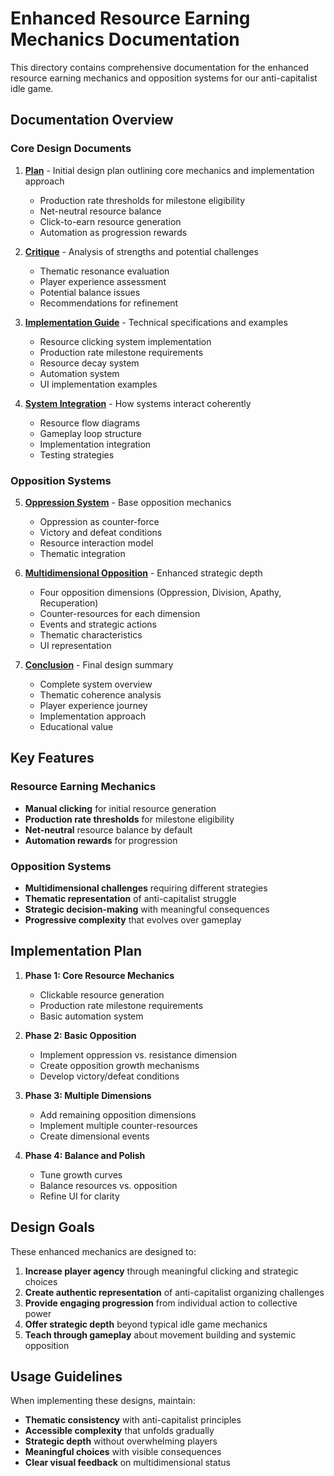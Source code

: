 # Enhanced Resource Earning Mechanics Documentation

This directory contains comprehensive documentation for the enhanced resource earning mechanics and opposition systems for our anti-capitalist idle game.

## Documentation Overview

### Core Design Documents

1. [**Plan**](plan.md) - Initial design plan outlining core mechanics and implementation approach
   - Production rate thresholds for milestone eligibility
   - Net-neutral resource balance
   - Click-to-earn resource generation
   - Automation as progression rewards

2. [**Critique**](critique.md) - Analysis of strengths and potential challenges
   - Thematic resonance evaluation
   - Player experience assessment
   - Potential balance issues
   - Recommendations for refinement

3. [**Implementation Guide**](implementation-guide.md) - Technical specifications and examples
   - Resource clicking system implementation
   - Production rate milestone requirements
   - Resource decay system
   - Automation system
   - UI implementation examples

4. [**System Integration**](system-integration.md) - How systems interact coherently
   - Resource flow diagrams
   - Gameplay loop structure
   - Implementation integration
   - Testing strategies

### Opposition Systems

5. [**Oppression System**](oppression-system.md) - Base opposition mechanics
   - Oppression as counter-force
   - Victory and defeat conditions
   - Resource interaction model
   - Thematic integration

6. [**Multidimensional Opposition**](multidimensional-opposition.md) - Enhanced strategic depth
   - Four opposition dimensions (Oppression, Division, Apathy, Recuperation)
   - Counter-resources for each dimension
   - Events and strategic actions
   - Thematic characteristics
   - UI representation

7. [**Conclusion**](conclusion.md) - Final design summary
   - Complete system overview
   - Thematic coherence analysis
   - Player experience journey
   - Implementation approach
   - Educational value

## Key Features

### Resource Earning Mechanics
- **Manual clicking** for initial resource generation
- **Production rate thresholds** for milestone eligibility
- **Net-neutral** resource balance by default
- **Automation rewards** for progression

### Opposition Systems
- **Multidimensional challenges** requiring different strategies
- **Thematic representation** of anti-capitalist struggle
- **Strategic decision-making** with meaningful consequences
- **Progressive complexity** that evolves over gameplay

## Implementation Plan

1. **Phase 1: Core Resource Mechanics**
   - Clickable resource generation
   - Production rate milestone requirements
   - Basic automation system

2. **Phase 2: Basic Opposition**
   - Implement oppression vs. resistance dimension
   - Create opposition growth mechanisms
   - Develop victory/defeat conditions

3. **Phase 3: Multiple Dimensions**
   - Add remaining opposition dimensions
   - Implement multiple counter-resources
   - Create dimensional events

4. **Phase 4: Balance and Polish**
   - Tune growth curves
   - Balance resources vs. opposition
   - Refine UI for clarity

## Design Goals

These enhanced mechanics are designed to:

1. **Increase player agency** through meaningful clicking and strategic choices
2. **Create authentic representation** of anti-capitalist organizing challenges
3. **Provide engaging progression** from individual action to collective power
4. **Offer strategic depth** beyond typical idle game mechanics
5. **Teach through gameplay** about movement building and systemic opposition

## Usage Guidelines

When implementing these designs, maintain:
- **Thematic consistency** with anti-capitalist principles
- **Accessible complexity** that unfolds gradually
- **Strategic depth** without overwhelming players
- **Meaningful choices** with visible consequences
- **Clear visual feedback** on multidimensional status